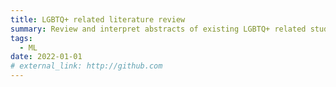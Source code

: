 ```yaml
---
title: LGBTQ+ related literature review
summary: Review and interpret abstracts of existing LGBTQ+ related studies by topic model (Paper 0 as a part of LR)
tags:
  - ML
date: 2022-01-01
# external_link: http://github.com
---
```

